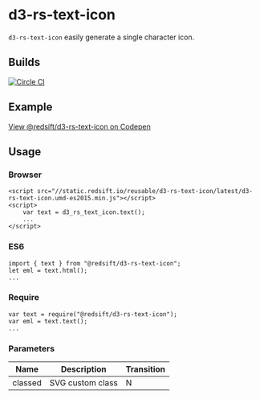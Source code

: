 # d3-rs-text-icon

`d3-rs-text-icon` easily generate a single character icon.

## Builds

[![Circle CI](https://circleci.com/gh/Redsift/d3-rs-text-icon.svg?style=svg)](https://circleci.com/gh/Redsift/d3-rs-text-icon)

## Example

[View @redsift/d3-rs-text-icon on Codepen](https://....)

## Usage

### Browser
	
	<script src="//static.redsift.io/reusable/d3-rs-text-icon/latest/d3-rs-text-icon.umd-es2015.min.js"></script>
	<script>
		var text = d3_rs_text_icon.text();
		...
	</script>

### ES6

	import { text } from "@redsift/d3-rs-text-icon";
	let eml = text.html();
	...
	
### Require

	var text = require("@redsift/d3-rs-text-icon");
	var eml = text.text();
	...

### Parameters

|Name|Description|Transition|
|----|-----------|----------|
|classed|SVG custom class|N|